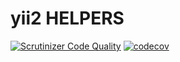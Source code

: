 # yii2 HELPERS

[![Scrutinizer Code Quality](https://scrutinizer-ci.com/g/TonisOrmisson/yii2-helpers/badges/quality-score.png?b=master)](https://scrutinizer-ci.com/g/TonisOrmisson/yii2-helpers/?branch=master)
[![codecov](https://codecov.io/gh/TonisOrmisson/yii2-helpers/branch/master/graph/badge.svg)](https://codecov.io/gh/TonisOrmisson/yii2-helpers)

